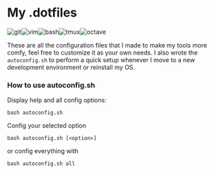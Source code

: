 # My .dotfiles
![git](https://img.shields.io/badge/-git-success)![vim](https://img.shields.io/badge/-vim-success)![bash](https://img.shields.io/badge/-bash-success)![tmux](https://img.shields.io/badge/-tmux-success)![octave](https://img.shields.io/badge/-octave-success)

These are all the configuration files that I made to make my tools more comfy, feel free to customize it as your own needs. I also wrote the `autoconfig.sh` to perform a quick setup whenever I move to a new development environment or reinstall my OS.

### How to use autoconfig.sh

Display help and all config options:

```
bash autoconfig.sh
```

Config your selected option

```
bash autoconfig.sh [<option>]
```

or config everything with

```
bash autoconfig.sh all
```
